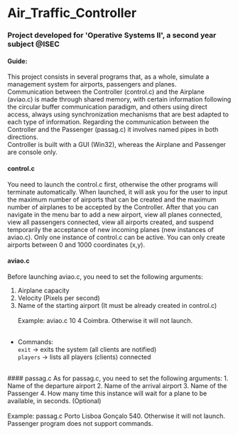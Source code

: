 # Air_Traffic_Controller

### Project developed for 'Operative Systems II', a second year subject @ISEC

#### Guide:

This project consists in several programs that, as a whole, simulate a management system for airports, passengers and planes.<br/>
Communication between the Controller (control.c) and the Airplane (aviao.c) is made through shared memory, with certain information following the circular buffer communication paradigm, and others using direct access, always using synchronization mechanisms that are best adapted to each type of information. Regarding the communication between the Controller and the Passenger (passag.c) it involves named pipes in both directions.<br/>
Controller is built with a GUI (Win32), whereas the Airplane and Passenger are console only.
<br/>
#### control.c
You need to launch the control.c first, otherwise the other programs will terminate automatically. When launched, it will ask you for the user to input the maximum number of airports that can be created and the maximum number of airplanes to be accepted by the Controller. After that you can navigate in the menu bar to add a new airport, view all planes connected, view all passengers connected, view all airports created, and suspend temporarily the acceptance of new incoming planes (new instances of aviao.c). Only one instance of control.c can be active. You can only create airports between 0 and 1000 coordinates (x,y).
<br/>
#### aviao.c
Before launching aviao.c, you need to set the following arguments:
1. Airplane capacity
2. Velocity (Pixels per second)
3. Name of the starting airport (It must be already created in control.c)<br/><br/>
Example: aviao.c 10 4 Coimbra. Otherwise it will not launch.<br/><br/>
* Commands:<br/>
```exit``` -> exits the system (all clients are notified)<br/>
```players``` -> lists all players (clients) connected<br/>
<br/>
#### passag.c
As for passag.c, you need to set the following arguments:
1. Name of the departure airport
2. Name of the arrival airport
3. Name of the Passenger
4. How many time this instance will wait for a plane to be available, in seconds. (Optional)<br/><br/>
Example: passag.c Porto Lisboa Gonçalo 540. Otherwise it will not launch. Passenger program does not support commands.<br/><br/>

